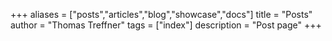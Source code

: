 +++
aliases = ["posts","articles","blog","showcase","docs"]
title = "Posts"
author = "Thomas Treffner"
tags = ["index"]
description = "Post page"
+++
